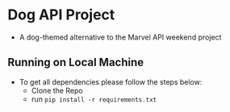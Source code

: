 # Dog API Project
- A dog-themed alternative to the Marvel API weekend project

## Running on Local Machine

- To get all dependencies please follow the steps below:
    - Clone the Repo
    - run `pip install -r requirements.txt`
